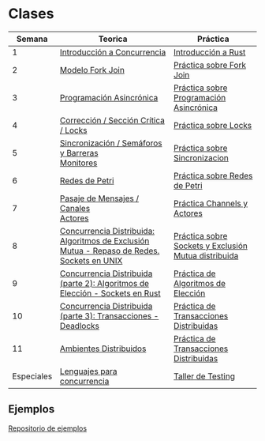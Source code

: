 # Clases

| Semana | Teorica                                                    | Práctica                                                     |
| ------ | ---------------------------------------------------------- | ------------------------------------------------------------ |
| 1      | [Introducción a Concurrencia](./clases/1-introduccion.pdf) | [Introducción a Rust](./clases/1-practica-intro-rust.pdf)    |
| 2      | [Modelo Fork Join](./clases/2-fork-join.pdf)               | [Práctica sobre Fork Join](./clases/2-practica-forkjoin.pdf) |
| 3      | [Programación Asincrónica](./clases/3-async.pdf)           | [Práctica sobre Programación Asincrónica](./clases/3-practica-async.pdf)|
| 4      | [Corrección / Sección Crítica / Locks](./clases/4-correccion.pdf) | [Práctica sobre Locks](./clases/4-practica-threads-locks.pdf)    |
| 5      | [Sincronización / Semáforos y Barreras](./clases/5-sincronizacion.pdf) <br/> [Monitores](./clases/5-monitores.pdf) | [Práctica sobre Sincronizacion](./clases/5-practica-sincronizacion.pdf)    |
| 6      | [Redes de Petri](./clases/6-petri.pdf) | [Práctica sobre Redes de Petri](./clases/6-practica-petri.pdf)    |
| 7      | [Pasaje de Mensajes / Canales](./clases/7-mensajes-channels.pdf) <br/> [Actores](./clases/7-actores.pdf)| [Práctica Channels y Actores](./clases/7-practica-actores.pdf)    |
| 8      | [Concurrencia Distribuida: Algoritmos de Exclusión Mutua - Repaso de Redes. Sockets en UNIX](./clases/8-distrib.pdf) | [Práctica sobre Sockets y Exclusión Mutua distribuida](./clases/8-practica-sockets.pdf)  |
| 9      | [Concurrencia Distribuida (parte 2): Algoritmos de Elección - Sockets en Rust](./clases/9-distrib2.pdf) | [Práctica de Algoritmos de Elección](./clases/9-practica-lider.pdf) 
| 10     | [Concurrencia Distribuida (parte 3): Transacciones - Deadlocks](./clases/10-distrib3.pdf) | [Práctica de Transacciones Distribuidas](./clases/10-practica-transacciones-distribuidas.pdf)
| 11     | [Ambientes Distribuidos](./clases/11-ambientes-distrib.pdf) | [Práctica de Transacciones Distribuidas](./clases/10-practica-transacciones-distribuidas.pdf)
| Especiales   | [Lenguajes para concurrencia](./clases/x-practica-lenguajes.pdf) | [Taller de Testing](./clases/x-practica-testing.pdf)

## Ejemplos

[Repositorio de ejemplos](https://github.com/concurrentes-fiuba/ejemplos-concurrentes)

